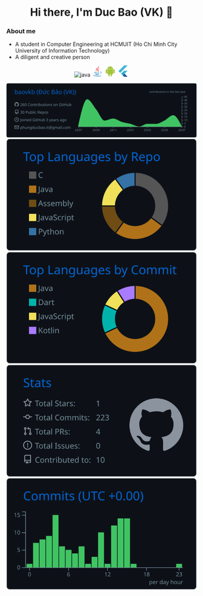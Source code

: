 <h1 align="center">Hi there, I'm Duc Bao (VK) 👋</h1> 

<h3>About me</h3>
<ul>
    <li>A student in Computer Engineering at HCMUIT (Ho Chi Minh City University of Information Technology)</li>
    <li>A diligent and creative person</li>
</ul>

<p align="center">
  <img src="https://github.com/devicons/devicon/blob/master/icons/java/kotlin-original.svg" alt="java" width="30" height="30"/>
  <img src="https://github.com/devicons/devicon/blob/master/icons/java/java-original.svg" alt="java" width="30" height="30"/>
  <img src="https://github.com/devicons/devicon/blob/master/icons/android/android-original.svg" alt="android" width="30" height="30"/>
  <img src="https://github.com/devicons/devicon/blob/master/icons/flutter/flutter-original.svg" alt="flutter" width="30" height="30"/>
  
</p>


[![](https://raw.githubusercontent.com/baovkb/baovkb/main/profile-summary-card-output/github_dark/0-profile-details.svg)](https://github.com/vn7n24fzkq/github-profile-summary-cards)
[![](https://raw.githubusercontent.com/baovkb/baovkb/main/profile-summary-card-output/github_dark/1-repos-per-language.svg)](https://github.com/vn7n24fzkq/github-profile-summary-cards) [![](https://raw.githubusercontent.com/baovkb/baovkb/main/profile-summary-card-output/github_dark/2-most-commit-language.svg)](https://github.com/vn7n24fzkq/github-profile-summary-cards)
[![](https://raw.githubusercontent.com/baovkb/baovkb/main/profile-summary-card-output/github_dark/3-stats.svg)](https://github.com/vn7n24fzkq/github-profile-summary-cards) [![](https://raw.githubusercontent.com/baovkb/baovkb/main/profile-summary-card-output/github_dark/4-productive-time.svg)](https://github.com/vn7n24fzkq/github-profile-summary-cards)

    
